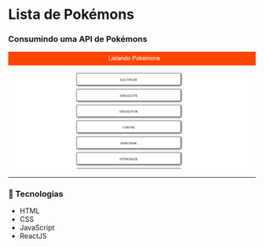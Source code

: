 <h1>Lista de Pokémons</h1>

### Consumindo uma API de Pokémons

<img src='./public/Assets/Animação.gif'>

<hr>

### 🚀 Tecnologias

- HTML
- CSS 
- JavaScript
- ReactJS